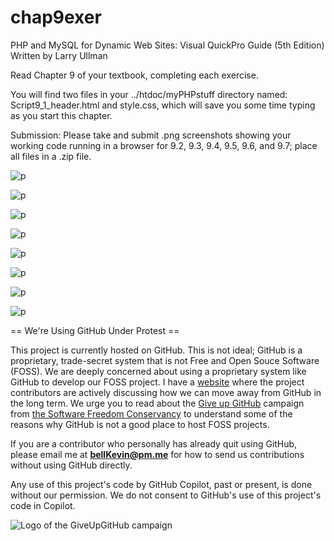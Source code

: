 # chap9exer

PHP and MySQL for Dynamic Web Sites: Visual QuickPro Guide (5th Edition) Written by Larry Ullman

Read Chapter 9 of your textbook, completing each exercise.  

You will find two files in your ../htdoc/myPHPstuff directory named: Script9_1_header.html and style.css, which will save you some time typing as you start this chapter. 

Submission: Please take and submit .png screenshots showing your working code running in a browser for 9.2, 9.3, 9.4, 9.5, 9.6, and 9.7; place all files in a .zip file.

![p](https://github.com/bell-kevin/chap9exer/blob/main/chap9exer/config!!!!%20script%209.2.PNG)

![p](https://github.com/bell-kevin/chap9exer/blob/main/chap9exer/folders.PNG)

![p](https://github.com/bell-kevin/chap9exer/blob/main/chap9exer/9.3.PNG)

![p](https://github.com/bell-kevin/chap9exer/blob/main/chap9exer/thankYou.PNG)

![p](https://github.com/bell-kevin/chap9exer/blob/main/chap9exer/error!.PNG)

![p](https://github.com/bell-kevin/chap9exer/blob/main/chap9exer/view_users.PNG)

![p](https://github.com/bell-kevin/chap9exer/blob/main/chap9exer/real_escape_string.PNG)

![p](https://github.com/bell-kevin/chap9exer/blob/main/chap9exer/users.PNG)

== We're Using GitHub Under Protest ==

This project is currently hosted on GitHub.  This is not ideal; GitHub is a
proprietary, trade-secret system that is not Free and Open Souce Software
(FOSS).  We are deeply concerned about using a proprietary system like GitHub
to develop our FOSS project. I have a [website](https://bellKevin.me) where the
project contributors are actively discussing how we can move away from GitHub
in the long term.  We urge you to read about the [Give up GitHub](https://GiveUpGitHub.org) campaign 
from [the Software Freedom Conservancy](https://sfconservancy.org) to understand some of the reasons why GitHub is not 
a good place to host FOSS projects.

If you are a contributor who personally has already quit using GitHub, please
email me at **bellKevin@pm.me** for how to send us contributions without
using GitHub directly.

Any use of this project's code by GitHub Copilot, past or present, is done
without our permission.  We do not consent to GitHub's use of this project's
code in Copilot.

![Logo of the GiveUpGitHub campaign](https://sfconservancy.org/img/GiveUpGitHub.png)
